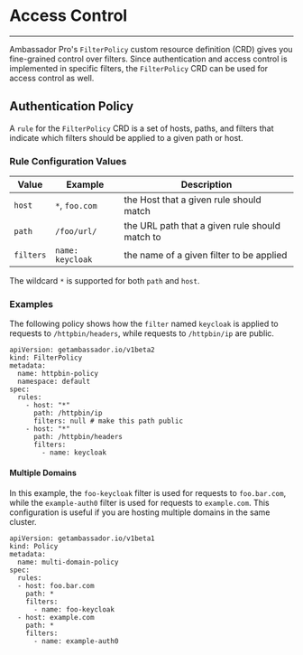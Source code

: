 # Access Control
---
Ambassador Pro's `FilterPolicy` custom resource definition (CRD) gives you fine-grained control over filters. Since authentication and access control is implemented in specific filters, the `FilterPolicy` CRD can be used for access control as well.


## Authentication Policy 
A `rule` for the `FilterPolicy` CRD is a set of hosts, paths, and filters that indicate which filters should be applied to a given path or host.

### Rule Configuration Values
| Value     | Example    | Description |
| -----     | -------    | -----------                  |
| `host`    | `*`, `foo.com` | the Host that a given rule should match |
| `path`    | `/foo/url/`    | the URL path that a given rule should match to |
| `filters`  | `name: keycloak`       | the name of a given filter to be applied|

The wildcard `*` is supported for both `path` and `host`.

### Examples
The following policy shows how the `filter` named `keycloak` is applied to requests to `/httpbin/headers`, while requests to `/httpbin/ip` are public.

```
apiVersion: getambassador.io/v1beta2
kind: FilterPolicy
metadata:
  name: httpbin-policy
  namespace: default
spec:
  rules:
    - host: "*"
      path: /httpbin/ip
      filters: null # make this path public
    - host: "*"
      path: /httpbin/headers
      filters:
        - name: keycloak
```

#### Multiple Domains

In this example, the `foo-keycloak` filter is used for requests to `foo.bar.com`, while the `example-auth0` filter is used for requests to `example.com`. This configuration is useful if you are hosting multiple domains in the same cluster.

```
apiVersion: getambassador.io/v1beta1
kind: Policy
metadata:
  name: multi-domain-policy
spec:
  rules:
  - host: foo.bar.com
    path: *
    filters:
      - name: foo-keycloak
  - host: example.com
    path: *
    filters:
      - name: example-auth0
```

